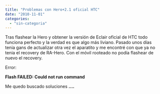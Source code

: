 ```yaml
---
title: "Problemas con Hero+2.1 oficial HTC"
date: "2010-11-01"
categories: 
  - "sin-categoria"
---
```


Tras flashear la Hero y obtener la versión de Eclair oficial de HTC todo funciona perfecto y la verdad es que algo más liviano. Pasado unos días tenia gans de actualizar otra vez el aparatito y me encontré con que ya no tenia el recovery de RA-Hero. Con el móvil rooteado no podía flashear de nuevo el recovery.

Error:

**Flash FAILED: Could not run command**

Me quedo buscado soluciones **....**
